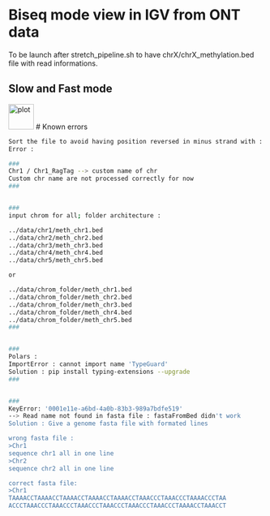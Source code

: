 # Biseq mode view in IGV from ONT data

To be launch after stretch_pipeline.sh to have chrX/chrX_methylation.bed file with read informations.


## Slow and Fast mode

<img src="[drawing.jpg](https://user-images.githubusercontent.com/71189947/190188112-dae6ee8a-211f-4118-a64f-2f35eb4d692e.png)" alt="plot" width="50"/>
# Known errors

```bash
Sort the file to avoid having position reversed in minus strand with : sort -k1,1 -k4,4 -k2,2n chr1_methylation.bed > chr1_methylation.sort.bed
Error :

###
Chr1 / Chr1_RagTag --> custom name of chr
Custom chr name are not processed correctly for now
###


###
input chrom for all; folder architecture :

../data/chr1/meth_chr1.bed
../data/chr2/meth_chr2.bed
../data/chr3/meth_chr3.bed
../data/chr4/meth_chr4.bed
../data/chr5/meth_chr5.bed

or

../data/chrom_folder/meth_chr1.bed
../data/chrom_folder/meth_chr2.bed
../data/chrom_folder/meth_chr3.bed
../data/chrom_folder/meth_chr4.bed
../data/chrom_folder/meth_chr5.bed
###


###
Polars : 
ImportError : cannot import name 'TypeGuard' 
Solution : pip install typing-extensions --upgrade
###


###
KeyError: '0001e11e-a6bd-4a0b-83b3-989a7bdfe519'
--> Read name not found in fasta file : fastaFromBed didn't work
Solution : Give a genome fasta file with formated lines 

wrong fasta file : 
>Chr1
sequence chr1 all in one line
>Chr2
sequence chr2 all in one line

correct fasta file:
>Chr1
TAAAACCTAAAACCTAAAACCTAAAACCTAAAACCTAAACCCTAAACCCTAAAACCCTAA
ACCCTAAACCCTAAACCCTAAACCCTAAACCCTAAACCCTAAACCCTAAAACCTAAACCT 
```
